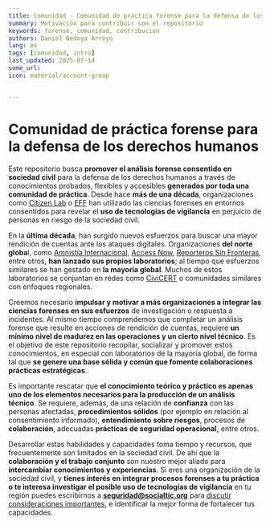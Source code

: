 ```yaml
---
title: Comunidad - Comunidad de práctica forense para la defensa de los derechos humanos
summary: Motivación para contribuir con el repositorio
keywords: forense, comunidad, contribucion
authors: Daniel Bedoya Arroyo
lang: es
tags: [comunidad, intro]
last_updated: 2025-07-14
some_url:
icon: material/account-group


---
```


# Comunidad de práctica forense para la defensa de los derechos humanos

Este repositorio busca **promover el análisis forense consentido en sociedad civil** para la defensa de los derechos humanos a través de conocimientos probados, flexibles y accesibles **generados por toda una comunidad de práctica**. Desde hace **más de una década**, organizaciones como [Citizen Lab](https://citizenlab.ca/category/research/targeted-threats/) o [EFF](https://www.eff.org/issues/state-sponsored-malware) han utilizado las ciencias forenses en entornos consentidos para revelar el **uso de tecnologías de vigilancia** en perjuicio de personas en riesgo de la sociedad civil. 

En la **última década**, han surgido nuevos esfuerzos para buscar una mayor rendición de cuentas ante los ataques digitales. Organizaciones **del norte globa**l, como [Amnistía Internacional](https://securitylab.amnesty.org/), [Access Now](https://www.accessnow.org/help/helpline-services/), [Reporteros Sin Fronteras](https://rsf.org/en/rsf-launches-digital-security-lab), entre otros, **han lanzado sus propios laboratorios**; al tiempo que esfuerzos similares se han gestado en **la mayoría global**. Muchos de estos laboratorios se conjuntan en redes como [CiviCERT](https://www.civicert.org/) o comunidades similares con enfoques regionales. 

Creemos necesario **impulsar y motivar a más organizaciones a integrar las ciencias forenses en sus esfuerzos** de investigación o respuesta a incidentes. Al mismo tiempo comprendemos que completar un análisis forense que resulte en acciones de rendición de cuentas, requiere **un mínimo nivel de madurez en las operaciones y un cierto nivel técnico**. Es el objetivo de este repositorio recopilar, socializar y promover estos conocimientos, en especial con laboratorios de la mayoría global, de forma tal que **se genere una base sólida y común que fomente colaboraciones prácticas estratégicas**. 

Es importante rescatar que **el conocimiento teórico y práctico es apenas uno de los elementos necesarios para la producción de un análisis técnico**. Se requiere, además, de una relación de **confianza** con las personas afectadas, **procedimientos sólidos** (por ejemplo en relación al consentimiento informado), **entendimiento sobre riesgos**, procesos de **colaboración**, adecuadas **prácticas de seguridad operacional,** entre otros.    

Desarrollar estas habilidades y capacidades toma tiempo y recursos, que frecuentemente son limitados en la sociedad civil. De ahí que la **colaboración y el trabajo conjunto** son nuestro mejor aliado para **intercambiar conocimientos y experiencias**. Si eres una organización de la sociedad civil, y **tienes interés en integrar procesos forenses a tu práctica o te interesa investigar el posible uso de tecnologías de vigilancia** en tu región puedes escribirnos a [**seguridad@socialtic.org**](mailto:seguridad@socialtic.org) para [discutir consideraciones importantes](https://forensics.socialtic.org/explainers/01-explainer-introduccion-forense-digital/01-explainer-introduccion-forense-digital.html), e identificar la mejor forma de fortalecer tus capacidades.
